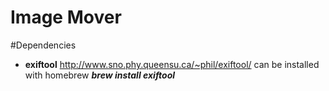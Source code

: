 Image Mover
===

#Dependencies
- **exiftool** http://www.sno.phy.queensu.ca/~phil/exiftool/ can be installed with homebrew ***brew install exiftool***

